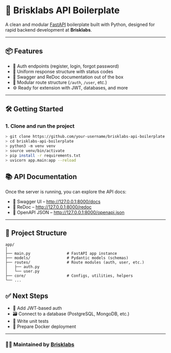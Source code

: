 # 🚀 Brisklabs API Boilerplate

A clean and modular [FastAPI](https://fastapi.tiangolo.com) boilerplate built with Python, designed for rapid backend development at **Brisklabs**.

---

## 📦 Features

- 🔐 Auth endpoints (register, login, forgot password)
- 📄 Uniform response structure with status codes
- 🧪 Swagger and ReDoc documentation out of the box
- 🧱 Modular route structure (`/auth`, `/user`, etc.)
- ⚙️ Ready for extension with JWT, databases, and more

---

## 🛠️ Getting Started

### 1. Clone and run the project

```bash
> git clone https://github.com/your-username/brisklabs-api-boilerplate.git
> cd brisklabs-api-boilerplate
> python3 -m venv venv
> source venv/bin/activate
> pip install -r requirements.txt
> uvicorn app.main:app --reload

```

## 📚 API Documentation
Once the server is running, you can explore the API docs:
- 🧪 Swagger UI – http://127.0.0.1:8000/docs
- 📘 ReDoc – http://127.0.0.1:8000/redoc
- 📂 OpenAPI JSON – http://127.0.0.1:8000/openapi.json

---

## 📁 Project Structure
```
app/
│
├── main.py                # FastAPI app instance
├── models/                # Pydantic models (schemas)
├── routes/                # Route modules (auth, user, etc.)
│   ├── auth.py
│   └── user.py
├── core/                  # Configs, utilities, helpers
└── ...

```

## ✅ Next Steps
- 🔐 Add JWT-based auth
- 🗃️ Connect to a database (PostgreSQL, MongoDB, etc.)
- 🧪 Write unit tests
- 🚀 Prepare Docker deployment

---

### 👨‍💻 Maintained by [Brisklabs](https://www.brisklabs.dev)
